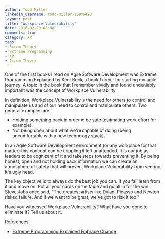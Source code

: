 ```yaml
---
author: Todd Miller
linkedin_username: todd-miller-16996420
layout: post
title: "Workplace Vulnerability"
date: 2016-02-20 08:00
comments: true
category: XP
tags:
- Scrum Theory
- Extreme Programming
- XP
- Scrum Theory
---
```


One of the first books I read on Agile Software Development was Extreme Programming Explained by Kent Beck, a book I credit for starting my agile journey. A topic in the book that I remember vividly and found undeniably important was the concept of Workplace Vulnerability.

In definition, Workplace Vulnerability is the need for others to control and manipulate us and of our need to control and manipulate others. Two general examples are:

+ Holding something back in order to be safe (estimating work effort for example).
+ Not being open about what we're capable of doing (being uncomfortable with a new technology stack).

In an Agile Software Development environment (or any workplace for that matter) this concept can be crippling if left unattended. It is our job as leaders to be cognizant of it and take steps towards preventing it. By being honest, open and not holding back information we can create an atmosphere of safety that will prevent Workplace Vulnerability from veering it's ugly head.

The key objective is to always do the best job you can. If you fail learn from it and move on. Put all your cards on the table and go all in for the win. Steve Jobs once said, "The greatest artists like Dylan, Picasso and Newton risked failure. And if we want to be great, we've got to risk it too."

Have you witnessed Workplace Vulnerability? What have you done to eliminate it? Tell us about it.

References:

+ [Extreme Programming Explained Embrace Change](http://www.amazon.com/Extreme-Programming-Explained-Embrace-Edition/dp/0321278658)
